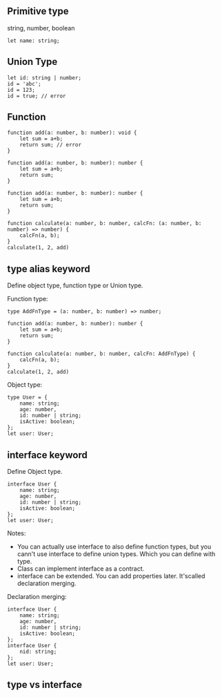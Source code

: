 ## Primitive type

string, number, boolean

```
let name: string;
```

## Union Type
```
let id: string | number;
id = 'abc';
id = 123;
id = true; // error
```


## Function

```
function add(a: number, b: number): void {
    let sum = a+b;
    return sum; // error
}
```

```
function add(a: number, b: number): number {
    let sum = a+b;
    return sum;
}
```

```
function add(a: number, b: number): number {
    let sum = a+b;
    return sum;
}

function calculate(a: number, b: number, calcFn: (a: number, b: number) => number) {
    calcFn(a, b);
}
calculate(1, 2, add)
```

## type alias keyword
Define object type, function type or Union type.

Function type:
```
type AddFnType = (a: number, b: number) => number;

function add(a: number, b: number): number {
    let sum = a+b;
    return sum;
}

function calculate(a: number, b: number, calcFn: AddFnType) {
    calcFn(a, b);
}
calculate(1, 2, add)
```

Object type:
```
type User = {
    name: string;
    age: number,
    id: number | string;
    isActive: boolean;
};
let user: User;
```

## interface keyword
Define Object type.

```
interface User {
    name: string;
    age: number,
    id: number | string;
    isActive: boolean;
};
let user: User;
```

Notes:
- You can actually use interface to also define function types, but you cann't use interface to define union types. Which you can define with type.
- Class can implement interface as a contract.
- interface can be extended. You can add properties later. It'scalled declaration merging.

Declaration merging:
```
interface User {
    name: string;
    age: number,
    id: number | string;
    isActive: boolean;
};
interface User {
    nid: string;
};
let user: User;
```


## type vs interface
